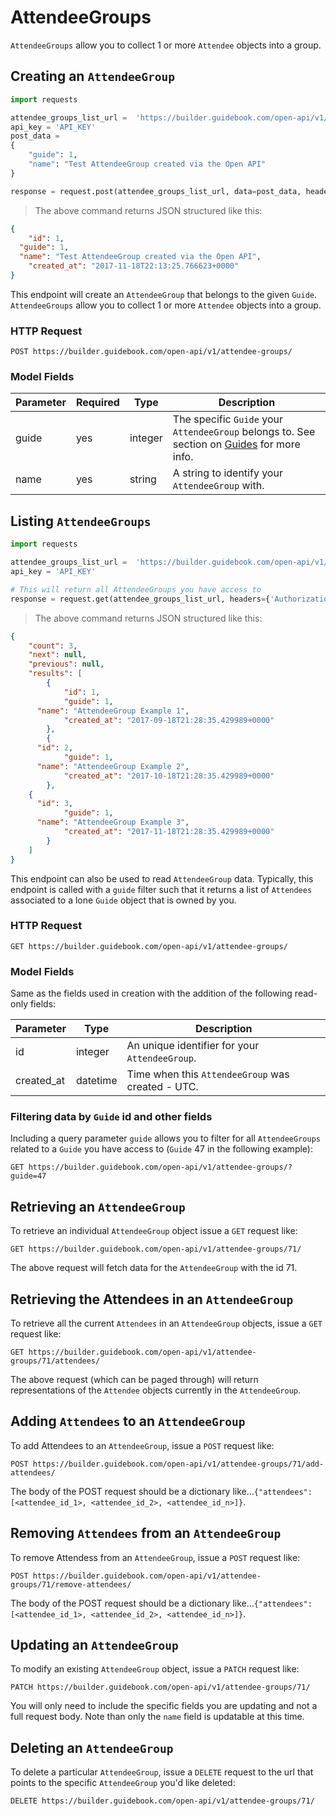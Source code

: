 # AttendeeGroups

`AttendeeGroups` allow you to collect 1 or more `Attendee` objects into a group.

## Creating an `AttendeeGroup`


```python
import requests

attendee_groups_list_url =  'https://builder.guidebook.com/open-api/v1/attendee-groups/'
api_key = 'API_KEY'
post_data =
{
	"guide": 1,
	"name": "Test AttendeeGroup created via the Open API"
}

response = request.post(attendee_groups_list_url, data=post_data, headers={'Authorization': 'JWT ' + api_key})

```

> The above command returns JSON structured like this:

```json
{
	"id": 1,
  "guide": 1,
  "name": "Test AttendeeGroup created via the Open API",
	"created_at": "2017-11-18T22:13:25.766623+0000"
}


```

This endpoint will create an `AttendeeGroup` that belongs to the given `Guide`. `AttendeeGroups` allow you to collect 1 or more `Attendee` objects into a group.

### HTTP Request

`POST https://builder.guidebook.com/open-api/v1/attendee-groups/`

### Model Fields

Parameter       | Required  | Type    | Description
---------       | --------  | ------- | -----------
guide           | yes | integer  | The specific `Guide` your `AttendeeGroup` belongs to.  See section on [Guides](#guides) for more info.
name            | yes | string    | A string to identify your `AttendeeGroup` with.


## Listing `AttendeeGroups`


```python
import requests

attendee_groups_list_url =  'https://builder.guidebook.com/open-api/v1/attendee-groups/'
api_key = 'API_KEY'

# This will return all AttendeeGroups you have access to
response = request.get(attendee_groups_list_url, headers={'Authorization': 'JWT ' + api_key})
```

> The above command returns JSON structured like this:

```json
{
	"count": 3,
	"next": null,
	"previous": null,
	"results": [
		{
			"id": 1,
			"guide": 1,
      "name": "AttendeeGroup Example 1",
			"created_at": "2017-09-18T21:28:35.429989+0000"
		},
		{
      "id": 2,
			"guide": 1,
      "name": "AttendeeGroup Example 2",
			"created_at": "2017-10-18T21:28:35.429989+0000"
		},
    {
      "id": 3,
			"guide": 1,
      "name": "AttendeeGroup Example 3",
			"created_at": "2017-11-18T21:28:35.429989+0000"
		}
	]
}

```

This endpoint can also be used to read `AttendeeGroup` data. Typically, this endpoint is called with a `guide` filter such that it returns a list of `Attendees` associated to a lone `Guide` object that is owned by you.

### HTTP Request

`GET https://builder.guidebook.com/open-api/v1/attendee-groups/`

### Model Fields

Same as the fields used in creation with the addition of the following read-only fields:

Parameter       | Type    | Description
---------       | ------- | -----------
id              | integer  | An unique identifier for your `AttendeeGroup`.
created_at      | datetime | Time when this `AttendeeGroup` was created - UTC.

### Filtering data by `Guide` id and other fields

Including a query parameter `guide` allows you to filter for all `AttendeeGroups` related to a `Guide` you have access to (`Guide` 47 in the following example):

`GET https://builder.guidebook.com/open-api/v1/attendee-groups/?guide=47`

## Retrieving an `AttendeeGroup`

To retrieve an individual `AttendeeGroup` object issue a `GET` request like:

`GET https://builder.guidebook.com/open-api/v1/attendee-groups/71/`

The above request will fetch data for the `AttendeeGroup` with the id 71.

## Retrieving the Attendees in an `AttendeeGroup`

To retrieve all the current `Attendees` in an `AttendeeGroup` objects, issue a `GET` request like:

`GET https://builder.guidebook.com/open-api/v1/attendee-groups/71/attendees/`

The above request (which can be paged through) will return representations of the `Attendee` objects currently in the `AttendeeGroup`.

## Adding `Attendees` to an `AttendeeGroup`

To add Attendees to an `AttendeeGroup`, issue a `POST` request like:

`POST https://builder.guidebook.com/open-api/v1/attendee-groups/71/add-attendees/`

The body of the POST request should be a dictionary like...`{"attendees": [<attendee_id_1>, <attendee_id_2>, <attendee_id_n>]}`.

## Removing `Attendees` from an `AttendeeGroup`

To remove Attendess from an `AttendeeGroup`, issue a `POST` request like:

`POST https://builder.guidebook.com/open-api/v1/attendee-groups/71/remove-attendees/`

The body of the POST request should be a dictionary like...`{"attendees": [<attendee_id_1>, <attendee_id_2>, <attendee_id_n>]}`.

## Updating an `AttendeeGroup`

To modify an existing `AttendeeGroup` object, issue a `PATCH` request like:

`PATCH https://builder.guidebook.com/open-api/v1/attendee-groups/71/`

You will only need to include the specific fields you are updating and not a full request body. Note than only the `name` field is updatable at this time.

## Deleting an `AttendeeGroup`

To delete a particular `AttendeeGroup`, issue a `DELETE` request to the url that points to the specific `AttendeeGroup` you'd like deleted:

`DELETE https://builder.guidebook.com/open-api/v1/attendee-groups/71/`
